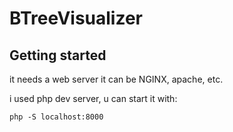 # BTreeVisualizer



## Getting started

it needs a web server it can be NGINX, apache, etc.

i used php dev server, u can start it with:
    
    php -S localhost:8000


